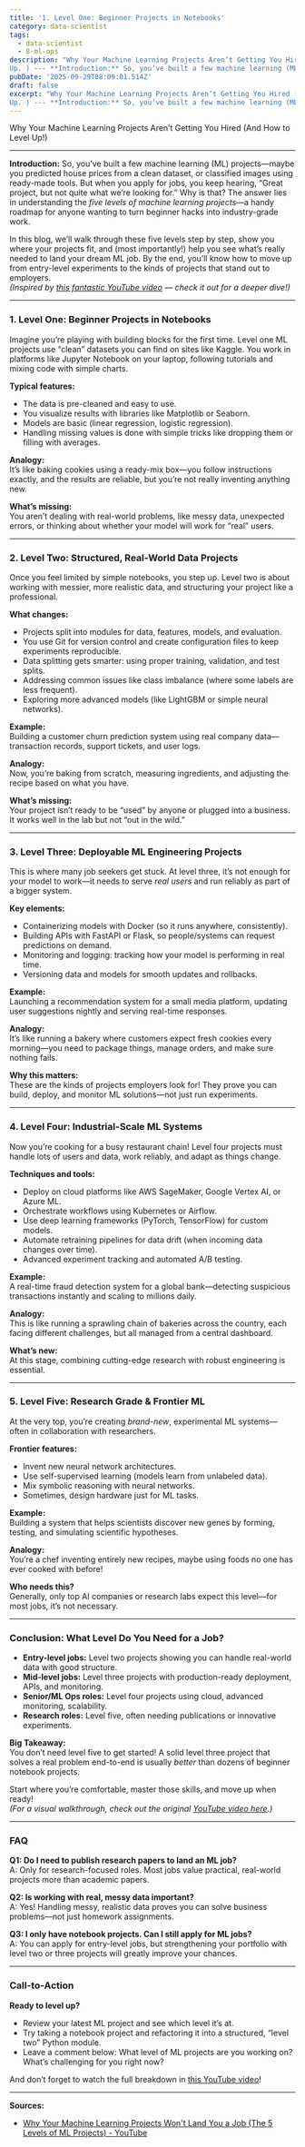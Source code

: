 ```yaml
---
title: '1. Level One: Beginner Projects in Notebooks'
category: data-scientist
tags:
  - data-scientist
  - 8-ml-ops
description: "Why Your Machine Learning Projects Aren’t Getting You Hired (And How to Level
Up. ) --- **Introduction:** So, you’ve built a few machine learning (ML)..."
pubDate: '2025-09-29T08:09:01.514Z'
draft: false
excerpt: "Why Your Machine Learning Projects Aren’t Getting You Hired (And How to Level
Up. ) --- **Introduction:** So, you’ve built a few machine learning (ML)..."
---
```


Why Your Machine Learning Projects Aren’t Getting You Hired (And How to Level Up!)

---

**Introduction:**
So, you’ve built a few machine learning (ML) projects—maybe you predicted house prices from a clean dataset, or classified images using ready-made tools. But when you apply for jobs, you keep hearing, “Great project, but not quite what we’re looking for.” Why is that? The answer lies in understanding the *five levels of machine learning projects*—a handy roadmap for anyone wanting to turn beginner hacks into industry-grade work.

In this blog, we’ll walk through these five levels step by step, show you where your projects fit, and (most importantly!) help you see what’s really needed to land your dream ML job. By the end, you’ll know how to move up from entry-level experiments to the kinds of projects that stand out to employers.  
*(Inspired by [this fantastic YouTube video](https://www.youtube.com/watch?v=Bx4BYXOE9SQ) — check it out for a deeper dive!)*

---

### 1. Level One: Beginner Projects in Notebooks

Imagine you’re playing with building blocks for the first time. Level one ML projects use “clean” datasets you can find on sites like Kaggle. You work in platforms like Jupyter Notebook on your laptop, following tutorials and mixing code with simple charts.

**Typical features:**
- The data is pre-cleaned and easy to use.
- You visualize results with libraries like Matplotlib or Seaborn.
- Models are basic (linear regression, logistic regression).
- Handling missing values is done with simple tricks like dropping them or filling with averages.

**Analogy:**  
It’s like baking cookies using a ready-mix box—you follow instructions exactly, and the results are reliable, but you’re not really inventing anything new.

**What’s missing:**  
You aren’t dealing with real-world problems, like messy data, unexpected errors, or thinking about whether your model will work for “real” users.

---

### 2. Level Two: Structured, Real-World Data Projects

Once you feel limited by simple notebooks, you step up. Level two is about working with messier, more realistic data, and structuring your project like a professional.

**What changes:**
- Projects split into modules for data, features, models, and evaluation.
- You use Git for version control and create configuration files to keep experiments reproducible.
- Data splitting gets smarter: using proper training, validation, and test splits.
- Addressing common issues like class imbalance (where some labels are less frequent).
- Exploring more advanced models (like LightGBM or simple neural networks).

**Example:**  
Building a customer churn prediction system using real company data—transaction records, support tickets, and user logs.

**Analogy:**  
Now, you’re baking from scratch, measuring ingredients, and adjusting the recipe based on what you have.

**What’s missing:**  
Your project isn’t ready to be “used” by anyone or plugged into a business. It works well in the lab but not “out in the wild.”

---

### 3. Level Three: Deployable ML Engineering Projects

This is where many job seekers get stuck. At level three, it’s not enough for your model to work—it needs to serve *real users* and run reliably as part of a bigger system.

**Key elements:**
- Containerizing models with Docker (so it runs anywhere, consistently).
- Building APIs with FastAPI or Flask, so people/systems can request predictions on demand.
- Monitoring and logging: tracking how your model is performing in real time.
- Versioning data and models for smooth updates and rollbacks.

**Example:**  
Launching a recommendation system for a small media platform, updating user suggestions nightly and serving real-time responses.

**Analogy:**  
It’s like running a bakery where customers expect fresh cookies every morning—you need to package things, manage orders, and make sure nothing fails.

**Why this matters:**  
These are the kinds of projects employers look for! They prove you can build, deploy, and monitor ML solutions—not just run experiments.

---

### 4. Level Four: Industrial-Scale ML Systems

Now you’re cooking for a busy restaurant chain! Level four projects must handle lots of users and data, work reliably, and adapt as things change.

**Techniques and tools:**
- Deploy on cloud platforms like AWS SageMaker, Google Vertex AI, or Azure ML.
- Orchestrate workflows using Kubernetes or Airflow.
- Use deep learning frameworks (PyTorch, TensorFlow) for custom models.
- Automate retraining pipelines for data drift (when incoming data changes over time).
- Advanced experiment tracking and automated A/B testing.

**Example:**  
A real-time fraud detection system for a global bank—detecting suspicious transactions instantly and scaling to millions daily.

**Analogy:**  
This is like running a sprawling chain of bakeries across the country, each facing different challenges, but all managed from a central dashboard.

**What’s new:**  
At this stage, combining cutting-edge research with robust engineering is essential.

---

### 5. Level Five: Research Grade & Frontier ML

At the very top, you’re creating *brand-new*, experimental ML systems—often in collaboration with researchers.

**Frontier features:**
- Invent new neural network architectures.
- Use self-supervised learning (models learn from unlabeled data).
- Mix symbolic reasoning with neural networks.
- Sometimes, design hardware just for ML tasks.

**Example:**  
Building a system that helps scientists discover new genes by forming, testing, and simulating scientific hypotheses.

**Analogy:**  
You’re a chef inventing entirely new recipes, maybe using foods no one has ever cooked with before!

**Who needs this?**  
Generally, only top AI companies or research labs expect this level—for most jobs, it’s not necessary.

---

### Conclusion: What Level Do You Need for a Job?

- **Entry-level jobs:** Level two projects showing you can handle real-world data with good structure.
- **Mid-level jobs:** Level three projects with production-ready deployment, APIs, and monitoring.
- **Senior/ML Ops roles:** Level four projects using cloud, advanced monitoring, scalability.
- **Research roles:** Level five, often needing publications or innovative experiments.

**Big Takeaway:**  
You don’t need level five to get started! A solid level three project that solves a real problem end-to-end is usually *better* than dozens of beginner notebook projects.

Start where you’re comfortable, master those skills, and move up when ready!  
*(For a visual walkthrough, check out the original [YouTube video here](https://www.youtube.com/watch?v=Bx4BYXOE9SQ).)*

---

### FAQ

**Q1: Do I need to publish research papers to land an ML job?**  
A: Only for research-focused roles. Most jobs value practical, real-world projects more than academic papers.

**Q2: Is working with real, messy data important?**  
A: Yes! Handling messy, realistic data proves you can solve business problems—not just homework assignments.

**Q3: I only have notebook projects. Can I still apply for ML jobs?**  
A: You can apply for entry-level jobs, but strengthening your portfolio with level two or three projects will greatly improve your chances.

---

### Call-to-Action

**Ready to level up?**  
- Review your latest ML project and see which level it’s at.
- Try taking a notebook project and refactoring it into a structured, “level two” Python module.
- Leave a comment below: What level of ML projects are you working on? What’s challenging for you right now?

And don’t forget to watch the full breakdown in [this YouTube video](https://www.youtube.com/watch?v=Bx4BYXOE9SQ)!

---

**Sources:**  
- [Why Your Machine Learning Projects Won't Land You a Job (The 5 Levels of ML Projects) - YouTube](https://www.youtube.com/watch?v=Bx4BYXOE9SQ)